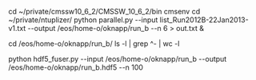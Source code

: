 cd ~/private/cmssw10_6_2/CMSSW_10_6_2/bin
cmsenv
cd ~/private/ntuplizer/
python parallel.py --input list_Run2012B-22Jan2013-v1.txt --output /eos/home-o/oknapp/run_b --n 6 > out.txt &

cd /eos/home-o/oknapp/run_b/
ls -l | grep ^- | wc -l

python hdf5_fuser.py --input /eos/home-o/oknapp/run_b --output /eos/home-o/oknapp/run_b.hdf5 --n 100

